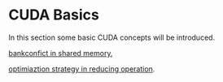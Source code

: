# CUDA Basics
In this section some basic CUDA concepts will be introduced.

[bankconfict in shared memory](bankconflict/README.md), 

[optimiaztion strategy in reducing operation](reductionadd/README.md).